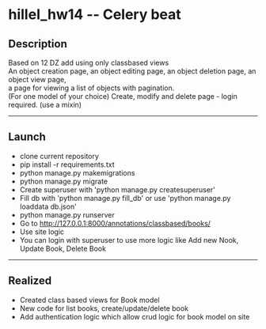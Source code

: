 # hillel_hw14 -- Celery beat

## Description

Based on 12 DZ add using only classbased views<br />
An object creation page, an object editing page, an object deletion page, an object view page,<br />
a page for viewing a list of objects with pagination.<br />
(For one model of your choice) Create, modify and delete page - login required. (use a mixin)<br />

--------

## Launch

* clone current repository
* pip install -r requirements.txt
* python manage.py makemigrations
* python manage.py migrate
* Create superuser with 'python manage.py createsuperuser'
* Fill db with 'python manage.py fill_db' or use 'python manage.py loaddata db.json'
* python manage.py runserver
* Go to http://127.0.0.1:8000/annotations/classbased/books/
* Use site logic
* You can login with superuser to use more logic like Add new Nook, Update Book, Delete Book

--------

## Realized

* Created class based views for Book model
* New code for list books, create/update/delete book
* Add authentication logic which allow crud logic for book model on site 
